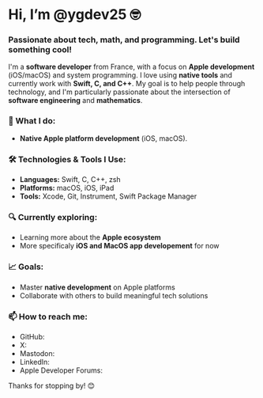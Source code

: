 # Hi, I’m @ygdev25 🤓

### Passionate about tech, math, and programming. Let's build something cool!

I'm a **software developer** from France, with a focus on **Apple development** (iOS/macOS) and system programming. I love using **native tools** and currently work with **Swift, C, and C++**. My goal is to help people through technology, and I'm particularly passionate about the intersection of **software engineering** and **mathematics**.

### 💼 What I do:
- **Native Apple platform development** (iOS, macOS). 
  
### 🛠 Technologies & Tools I Use:
- **Languages:** Swift, C, C++, zsh
- **Platforms:** macOS, iOS, iPad
- **Tools:** Xcode, Git, Instrument, Swift Package Manager 

### 🔍 Currently exploring:
- Learning more about the **Apple ecosystem**
- More specificaly **iOS and MacOS app developement** for now

### 📈 Goals:
- Master **native development** on Apple platforms
- Collaborate with others to build meaningful tech solutions

### 📫 How to reach me:
- GitHub:
- X:
- Mastodon:
- LinkedIn:
- Apple Developer Forums:

Thanks for stopping by! 😊
